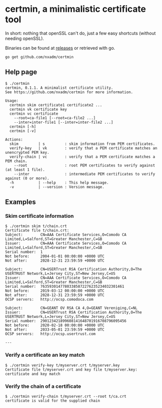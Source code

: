 # certmin, a minimalistic certificate tool

In short: nothing that openSSL can't do, just a few easy shortcuts (without needing openSSL).

Binaries can be found at [releases](https://github.com/nxadm/certmin/releases)
or retrieved with go.

```
go get github.com/nxadm/certmin
```


## Help page
```
$ ./certmin
certmin, 0.1.1. A minimalist certificate utility.
See https://github.com/nxadm/certmin for more information.

Usage:
  certmin skim certificate1 certificate2 ...
  certmin vk certificate key
  certmin vc certificate
    --root=ca-file1 [--root=ca-file2 ...]
    --inter=inter-file1 [--inter=inter-file2 ...]
  certmin [-h]
  certmin [-v]

Actions:
  skim         | s         : skim information from PEM certificates.
  verify-key   | vk        : verify that a PEM certificate matches an unencrypted PEM key.
  verify-chain | vc        : verify that a PEM certificate matches a PEM chain.
    --root                 : root PEM certificates to verify against (at least 1 file).
    --inter                : intermediate PEM certificates to verify against (0 or more).
  -h           | --help    : This help message.
  -v           | --version : Version message.

```

## Examples

### Skim certificate information

```
$ ./certmin skim t/chain.crt
Certificate file t/chain.crt:
Subject:        CN=AAA Certificate Services,O=Comodo CA Limited,L=Salford,ST=Greater Manchester,C=GB
Issuer:         CN=AAA Certificate Services,O=Comodo CA Limited,L=Salford,ST=Greater Manchester,C=GB
Serial number:  1
Not before:     2004-01-01 00:00:00 +0000 UTC
Not after:      2028-12-31 23:59:59 +0000 UTC

Subject:        CN=USERTrust RSA Certification Authority,O=The USERTRUST Network,L=Jersey City,ST=New Jersey,C=US
Issuer:         CN=AAA Certificate Services,O=Comodo CA Limited,L=Salford,ST=Greater Manchester,C=GB
Serial number:  76359301477803385872276235234032301461
Not before:     2019-03-12 00:00:00 +0000 UTC
Not after:      2028-12-31 23:59:59 +0000 UTC
OCSP servers:   http://ocsp.comodoca.com

Subject:        CN=GEANT OV RSA CA 4,O=GEANT Vereniging,C=NL
Issuer:         CN=USERTrust RSA Certification Authority,O=The USERTRUST Network,L=Jersey City,ST=New Jersey,C=US
Serial number:  290123421899608141648701916708796095456
Not before:     2020-02-18 00:00:00 +0000 UTC
Not after:      2033-05-01 23:59:59 +0000 UTC
OCSP servers:   http://ocsp.usertrust.com

---
```

### Verify a certificate an key match

```
$ ./certmin verify-key t/myserver.crt t/myserver.key
Certificate file t/myserver.crt and key file t/myserver.key:
certificate and key match
```

### Verify the chain of a certificate

```
$ ./certmin verify-chain t/myserver.crt --root t/ca.crt
certificate is valid for the supplied chain
```
